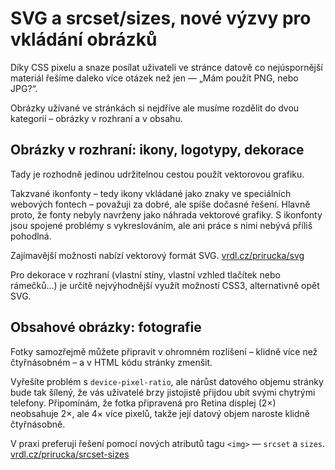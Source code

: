 # SVG a srcset/sizes, nové výzvy pro vkládání obrázků

Díky CSS pixelu a snaze posílat uživateli ve stránce datově co nejúspornější materiál řešíme daleko více otázek než jen — „Mám použít PNG, nebo JPG?“.

Obrázky užívané ve stránkách si nejdříve ale musíme rozdělit do dvou kategorií – obrázky v rozhraní a v obsahu.

## Obrázky v rozhraní: ikony, logotypy, dekorace

Tady je rozhodně jedinou udržitelnou cestou použít vektorovou grafiku. 

Takzvané ikonfonty – tedy ikony vkládané jako znaky ve speciálních webových fontech – považuji za dobré, ale spíše dočasné řešení. Hlavně proto, že fonty nebyly navrženy jako náhrada vektorové grafiky. S ikonfonty jsou spojené problémy s vykreslováním, ale ani práce s nimi nebývá příliš pohodlná.

Zajímavější možnosti nabízí vektorový formát SVG. [vrdl.cz/prirucka/svg](http://www.vzhurudolu.cz/prirucka/svg)

Pro dekorace v rozhraní (vlastní stíny, vlastní vzhled tlačítek nebo rámečků…) je určitě nejvýhodnější využít možností CSS3, alternativně opět SVG.

## Obsahové obrázky: fotografie

Fotky samozřejmě můžete připravit v ohromném rozlišení – klidně více než čtyřnásobném – a v HTML kódu stránky zmenšit.

Vyřešíte problém s `device-pixel-ratio`, ale nárůst datového objemu stránky bude tak šílený, že vás uživatelé brzy jistojistě přijdou ubít svými chytrými telefony. Připomínám, že fotka připravená pro Retina displej (2×) neobsahuje 2×, ale 4× více pixelů, takže její datový objem naroste klidně čtyřnásobně.

V praxi preferuji řešení pomocí nových atributů tagu `<img>` — `srcset` a `sizes`. [vrdl.cz/prirucka/srcset-sizes](http://www.vzhurudolu.cz/prirucka/srcset-sizes)
